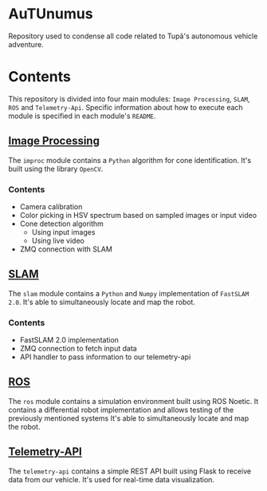 # AuTUnumus

Repository used to condense all code related to Tupã's autonomous vehicle adventure.

# Contents

This repository is divided into four main modules: `Image Processing`, `SLAM`, `ROS` and `Telemetry-Api`.
Specific information about how to execute each module is specified in each module's `README`.

## [Image Processing](https://github.com/murilo-toddy/autunumus/tree/main/improc)

The `improc` module contains a `Python` algorithm for cone identification. It's built using
the library `OpenCV`.

### Contents

- Camera calibration
- Color picking in HSV spectrum based on sampled images or input video
- Cone detection algorithm
    - Using input images
    - Using live video
- ZMQ connection with SLAM

## [SLAM](https://github.com/murilo-toddy/autunumus/tree/main/slam)

The `slam` module contains a `Python` and `Numpy` implementation of `FastSLAM 2.0`.
It's able to simultaneously locate and map the robot.

### Contents

- FastSLAM 2.0 implementation
- ZMQ connection to fetch input data
- API handler to pass information to our telemetry-api

## [ROS](https://github.com/murilo-toddy/autunumus/tree/main/ros_ws)

The `ros` module contains a simulation environment built using ROS Noetic. It contains
a differential robot implementation and allows testing of the previously mentioned systems
It's able to simultaneously locate and map the robot.

## [Telemetry-API](https://github.com/murilo-toddy/autunumus/tree/main/telemetry-api)

The `telemetry-api` contains a simple REST API built using Flask to receive data 
from our vehicle. It's used for real-time data visualization.

